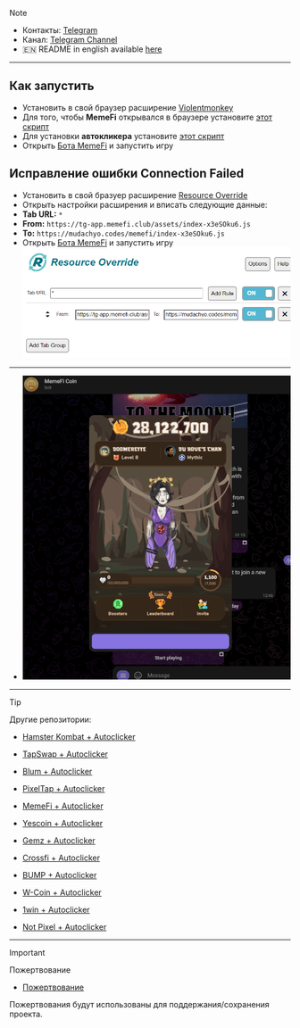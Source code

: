 > [!NOTE]
> - Контакты: [Telegram](https://t.me/babayevy) 
> - Канал: [Telegram Channel](https://t.me/) 
> - 🇪🇳 README in english available [here](README-EN.md)
---
## Как запустить  
- Установить в свой браузер расширение [Violentmonkey](https://chromewebstore.google.com/detail/violentmonkey/jinjaccalgkegednnccohejagnlnfdag?hl=be)
- Для того, чтобы **MemeFi** открывался в браузере установите [этот скрипт](https://github.com/mudachyo/MemeFi-Coin/raw/main/memefi-web.user.js)
- Для установки **автокликера** установите [этот скрипт](https://github.com/mudachyo/MemeFi-Coin/raw/main/memefi-autoclicker.user.js)
- Открыть [Бота MemeFi](https://web.telegram.org/k/#?tgaddr=tg%3A%2F%2Fresolve%3Fdomain%3Dmemefi_coin_bot%26start%3Dr_6ef9514b38) и запустить игру
## Исправление ошибки Connection Failed
- Установить в свой бразуер расширение [Resource Override](https://chromewebstore.google.com/detail/resource-override/pkoacgokdfckfpndoffpifphamojphii)
- Открыть настройки расширения и вписать следующие данные:
- **Tab URL:** `*`
- **From:** `https://tg-app.memefi.club/assets/index-x3eSOku6.js`
- **To:** `https://mudachyo.codes/memefi/index-x3eSOku6.js`
- Открыть [Бота MemeFi](https://web.telegram.org/k/#?tgaddr=tg%3A%2F%2Fresolve%3Fdomain%3Dmemefi_coin_bot%26start%3Dr_6ef9514b38) и запустить игру
![Settings](settings.png)
---
- ![Результат](result.png)
  
---
> [!TIP]
> Другие репозитории:
> 
> - [Hamster Kombat + Autoclicker](https://github.com/senenevar/Hamster-Kombat)
> 
> - [TapSwap + Autoclicker](https://github.com/senenevar/TapSwap)
> 
> - [Blum + Autoclicker](https://github.com/senenevar/Blum)
>
> - [PixelTap + Autoclicker](https://github.com/senenevar/PixelTap)
> 
> - [MemeFi + Autoclicker](https://github.com/senenevar/MemeFi-Coin)
>
> - [Yescoin + Autoclicker](https://github.com/senenevar/Yescoin)
>
> - [Gemz + Autoclicker](https://github.com/senenevar/Gemz)
>
> - [Сrossfi + Autoclicker](https://github.com/senenevar/Crossfi)
>
> - [BUMP + Autoclicker](https://github.com/senenevar/BUMP)
>
> - [W-Coin + Autoclicker](https://github.com/senenevar/W-Coin)
>
> - [1win + Autoclicker](https://github.com/senenevar/1win-Token)
>
> - [Not Pixel + Autoclicker](https://github.com/senenevar/Not-Pixel)
---
> [!IMPORTANT] 
> Пожертвование
> 
> - [Пожертвование]()
> 
> Пожертвования будут использованы для поддержания/сохранения проекта.
